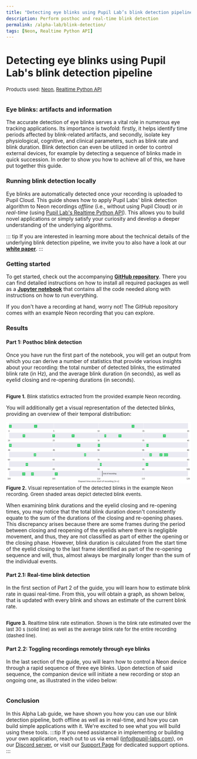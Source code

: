 ```yaml
---
title: "Detecting eye blinks using Pupil Lab’s blink detection pipeline"
description: Perform posthoc and real-time blink detection
permalink: /alpha-lab/blink-detection/
tags: [Neon, Realtime Python API]
---
```


# Detecting eye blinks using Pupil Lab's blink detection pipeline

<font size = 2>Products used: [Neon](https://pupil-labs.com/products/neon/), [Realtime Python API](https://pupil-labs-realtime-api.readthedocs.io/en/stable/)</font>

<div class="pb-4" style="display:flex;justify-content:left;">
  <v-img
    class="rounded"
    :src="require('../media/alpha-lab/eye_blinks_anim.gif')"
    max-width=800px
  >
  </v-img>
</div>

### Eye blinks: artifacts and information

The accurate detection of eye blinks serves a vital role in numerous eye tracking applications. Its importance is twofold: firstly, it helps identify time periods affected by blink-related artifacts, and secondly, isolate key physiological, cognitive, and clinical parameters, such as blink rate and blink duration. Blink detection can even be utilized in order to control external devices, for example by detecting a sequence of blinks made in quick succession. In order to show you how to achieve all of this, we have put together this guide.

### Running blink detection locally

Eye blinks are automatically detected once your recording is uploaded to Pupil Cloud. This guide shows how to apply Pupil Labs' blink detection algorithm to Neon recordings <i>offline</i> (i.e., without using Pupil Cloud) or <i>in real-time</i> (using [Pupil Lab's Realtime Python API](https://github.com/pupil-labs/realtime-network-api)). This allows you to build novel applications or simply satisfy your curiosity and develop a deeper understanding of the underlying algorithms.

::: tip
If you are interested in learning more about the technical details of the underlying blink detection pipeline, we invite you to also have a look at our [**white paper**](https://docs.google.com/document/d/1JLBhC7fmBr6BR59IT3cWgYyqiaM8HLpFxv5KImrN-qE/export?format=pdf).
:::

### Getting started

To get started, check out the accompanying [**GitHub repository**](https://github.com/pupil-labs/real-time-blink-detection). There you can find detailed instructions on how to install all required packages as well as a [**Jupyter notebook**](https://github.com/pupil-labs/real-time-blink-detection/blob/main/blink_detection.ipynb) that contains all the code needed along with instructions on how to run everything.

If you don't have a recording at hand, worry not! The GitHub repository comes with an example Neon recording that you can explore.

### Results

#### Part 1: Posthoc blink detection

Once you have run the first part of the notebook, you will get an output from which you can derive a number of statistics that provide various insights about your recording: the total number of detected blinks, the estimated blink rate (in Hz), and the average blink duration (in seconds), as well as eyelid closing and re-opening durations (in seconds).

<div class="pb-4" style="display:flex;justify-content:left;">
  <v-img
    class="rounded"
    :src="require('../media/alpha-lab/eye_blinks_statistics.png')"
    max-width=500px
  >
  </v-img>
</div>

<font size=2>**Figure 1.** Blink statistics extracted from the provided example Neon recording.</font>

You will additionally get a visual representation of the detected blinks, providing an overview of their temporal distribution:


![Visual blink representation](../media/alpha-lab/eye_blinks_timeline.png)
<font size=2>**Figure 2.** Visual representation of the detected blinks in the example Neon recording. Green shaded areas depict detected blink events.</font>

When examining blink durations and the eyelid closing and re-opening times, you may notice that the total blink duration doesn't consistently equate to the sum of the durations of the closing and re-opening phases. This discrepancy arises because there are some frames during the period between closing and reopening of the eyelids where there is negligible movement, and thus, they are not classified as part of either the opening or the closing phase. However, blink duration is calculated from the start time of the eyelid closing to the last frame identified as part of the re-opening sequence and will, thus, almost always be marginally longer than the sum of the individual events.<br>

#### Part 2.1: Real-time blink detection

In the first section of Part 2 of the guide, you will learn how to estimate blink rate in quasi real-time. From this, you will obtain a graph, as shown below, that is updated with every blink and shows an estimate of the current blink rate.

<div class="pb-4" style="display:flex;justify-content:left;">
  <v-img
    class="rounded"
    :src="require('../media/alpha-lab/eye_blinks_blinkrateest.png')"
    max-width=450px
  >
  </v-img>
</div>

<font size=2>**Figure 3.** Realtime blink rate estimation. Shown is the blink rate estimated over the last 30 s (solid line) as well as the average blink rate for the entire recording (dashed line). </b></font>

#### Part 2.2: Toggling recordings remotely through eye blinks

In the last section of the guide, you will learn how to control a Neon device through a rapid sequence of three eye blinks. Upon detection of said sequence, the companion device will initiate a new recording or stop an ongoing one, as illustrated in the video below:

<div class="pb-4" style="display:flex;justify-content:left;">
  <v-img
    class="rounded"
    :src="require('../media/alpha-lab/eye_blinks_toggle_recording.gif')"
    max-width=350px
  >
  </v-img>
</div>

<!-- <div class="pb-4" style="display:flex;justify-content:left;">
    <iframe width="400" height=258 src="https://www.youtube.com/embed/idAHOysl37Q?&mute=1&controls=0&autoplay=1&loop=1&playlist=idAHOysl37Q&rel=0">
    </iframe>
</div> -->

### Conclusion
In this Alpha Lab guide, we have shown you how you can use our blink detection pipeline, both offline as well as in real-time, and how you can build simple applications with it. We're excited to see what you will build using these tools.
:::tip
If you need assistance in implementing or building your own application, reach out to us via email ([info@pupil-labs.com](mailto:info@pupil-labs.com)), on our [Discord server](https://pupil-labs.com/chat/), or visit our [Support Page](https://pupil-labs.com/products/support/) for dedicated support options.
:::
